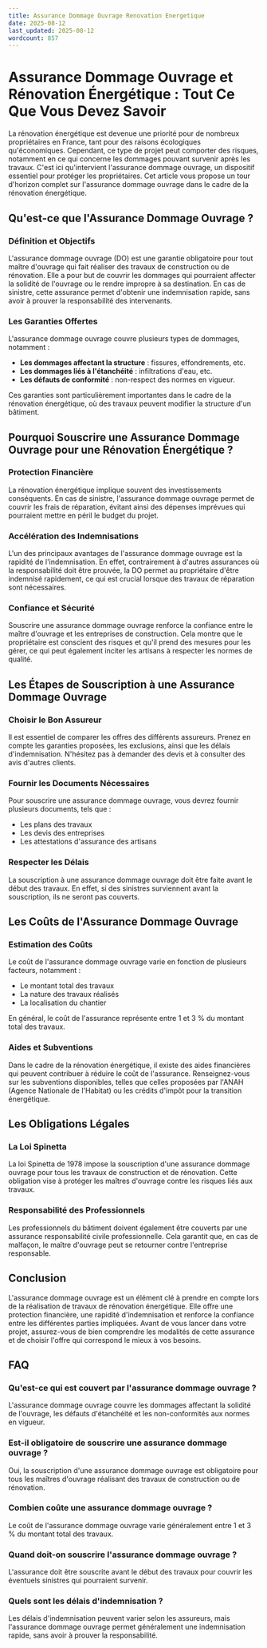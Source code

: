 ```yaml
---
title: Assurance Dommage Ouvrage Renovation Energetique
date: 2025-08-12
last_updated: 2025-08-12
wordcount: 857
---
```


# Assurance Dommage Ouvrage et Rénovation Énergétique : Tout Ce Que Vous Devez Savoir

La rénovation énergétique est devenue une priorité pour de nombreux propriétaires en France, tant pour des raisons écologiques qu'économiques. Cependant, ce type de projet peut comporter des risques, notamment en ce qui concerne les dommages pouvant survenir après les travaux. C'est ici qu'intervient l'assurance dommage ouvrage, un dispositif essentiel pour protéger les propriétaires. Cet article vous propose un tour d'horizon complet sur l'assurance dommage ouvrage dans le cadre de la rénovation énergétique.

## Qu'est-ce que l'Assurance Dommage Ouvrage ?

### Définition et Objectifs

L'assurance dommage ouvrage (DO) est une garantie obligatoire pour tout maître d'ouvrage qui fait réaliser des travaux de construction ou de rénovation. Elle a pour but de couvrir les dommages qui pourraient affecter la solidité de l'ouvrage ou le rendre impropre à sa destination. En cas de sinistre, cette assurance permet d'obtenir une indemnisation rapide, sans avoir à prouver la responsabilité des intervenants.

### Les Garanties Offertes

L'assurance dommage ouvrage couvre plusieurs types de dommages, notamment :

- **Les dommages affectant la structure** : fissures, effondrements, etc.
- **Les dommages liés à l'étanchéité** : infiltrations d'eau, etc.
- **Les défauts de conformité** : non-respect des normes en vigueur.

Ces garanties sont particulièrement importantes dans le cadre de la rénovation énergétique, où des travaux peuvent modifier la structure d'un bâtiment.

## Pourquoi Souscrire une Assurance Dommage Ouvrage pour une Rénovation Énergétique ?

### Protection Financière

La rénovation énergétique implique souvent des investissements conséquents. En cas de sinistre, l'assurance dommage ouvrage permet de couvrir les frais de réparation, évitant ainsi des dépenses imprévues qui pourraient mettre en péril le budget du projet.

### Accélération des Indemnisations

L'un des principaux avantages de l'assurance dommage ouvrage est la rapidité de l'indemnisation. En effet, contrairement à d'autres assurances où la responsabilité doit être prouvée, la DO permet au propriétaire d'être indemnisé rapidement, ce qui est crucial lorsque des travaux de réparation sont nécessaires.

### Confiance et Sécurité

Souscrire une assurance dommage ouvrage renforce la confiance entre le maître d'ouvrage et les entreprises de construction. Cela montre que le propriétaire est conscient des risques et qu'il prend des mesures pour les gérer, ce qui peut également inciter les artisans à respecter les normes de qualité.

## Les Étapes de Souscription à une Assurance Dommage Ouvrage

### Choisir le Bon Assureur

Il est essentiel de comparer les offres des différents assureurs. Prenez en compte les garanties proposées, les exclusions, ainsi que les délais d'indemnisation. N'hésitez pas à demander des devis et à consulter des avis d'autres clients.

### Fournir les Documents Nécessaires

Pour souscrire une assurance dommage ouvrage, vous devrez fournir plusieurs documents, tels que :

- Les plans des travaux
- Les devis des entreprises
- Les attestations d'assurance des artisans

### Respecter les Délais

La souscription à une assurance dommage ouvrage doit être faite avant le début des travaux. En effet, si des sinistres surviennent avant la souscription, ils ne seront pas couverts.

## Les Coûts de l'Assurance Dommage Ouvrage

### Estimation des Coûts

Le coût de l'assurance dommage ouvrage varie en fonction de plusieurs facteurs, notamment :

- Le montant total des travaux
- La nature des travaux réalisés
- La localisation du chantier

En général, le coût de l'assurance représente entre 1 et 3 % du montant total des travaux.

### Aides et Subventions

Dans le cadre de la rénovation énergétique, il existe des aides financières qui peuvent contribuer à réduire le coût de l'assurance. Renseignez-vous sur les subventions disponibles, telles que celles proposées par l'ANAH (Agence Nationale de l'Habitat) ou les crédits d'impôt pour la transition énergétique.

## Les Obligations Légales

### La Loi Spinetta

La loi Spinetta de 1978 impose la souscription d'une assurance dommage ouvrage pour tous les travaux de construction et de rénovation. Cette obligation vise à protéger les maîtres d'ouvrage contre les risques liés aux travaux.

### Responsabilité des Professionnels

Les professionnels du bâtiment doivent également être couverts par une assurance responsabilité civile professionnelle. Cela garantit que, en cas de malfaçon, le maître d'ouvrage peut se retourner contre l'entreprise responsable.

## Conclusion

L'assurance dommage ouvrage est un élément clé à prendre en compte lors de la réalisation de travaux de rénovation énergétique. Elle offre une protection financière, une rapidité d'indemnisation et renforce la confiance entre les différentes parties impliquées. Avant de vous lancer dans votre projet, assurez-vous de bien comprendre les modalités de cette assurance et de choisir l'offre qui correspond le mieux à vos besoins.

## FAQ

### Qu'est-ce qui est couvert par l'assurance dommage ouvrage ?

L'assurance dommage ouvrage couvre les dommages affectant la solidité de l'ouvrage, les défauts d'étanchéité et les non-conformités aux normes en vigueur.

### Est-il obligatoire de souscrire une assurance dommage ouvrage ?

Oui, la souscription d'une assurance dommage ouvrage est obligatoire pour tous les maîtres d'ouvrage réalisant des travaux de construction ou de rénovation.

### Combien coûte une assurance dommage ouvrage ?

Le coût de l'assurance dommage ouvrage varie généralement entre 1 et 3 % du montant total des travaux.

### Quand doit-on souscrire l'assurance dommage ouvrage ?

L'assurance doit être souscrite avant le début des travaux pour couvrir les éventuels sinistres qui pourraient survenir.

### Quels sont les délais d'indemnisation ?

Les délais d'indemnisation peuvent varier selon les assureurs, mais l'assurance dommage ouvrage permet généralement une indemnisation rapide, sans avoir à prouver la responsabilité.